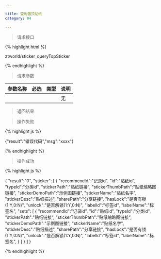 ```yaml
---

title: 查询置顶贴纸
category: 04

---
```


> 请求接口

{% highlight html %}

ztworld/sticker_queryTopSticker

{% endhighlight %}

> 请求参数

|参数名称			|必选		|类型		|说明									
|-------------------|:---------:|:---------:|--------------------------------------------
|					|			|			|无


> 返回结果

> 操作失败

{% highlight js %}

{"result":"错误代码","msg":"xxxx"}

{% endhighlight %}

> 操作成功

{% highlight js %}

{
    "result":"0", 
    "sticker":
    [
        {
            "recommendId":"记录id",
            "id":"贴纸id",
            "typeId":"分类id",
            "stickerPath":"贴纸链接",
            "stickerThumbPath":"贴纸缩略图链接",
            "stickerDemoPath":"示例图链接",
            "stickerName":"贴纸名字",
            "stickerDesc":"贴纸描述",
            "sharePath":"分享链接",
            "hasLock":"是否有锁(1:Y,0:N)",
            "unlock":"是否解锁(1:Y,0:N)",
            "labelId":"标签id",
            "labelName":"标签名",
            "sets":
            [
                {
                    "recommendId":"记录id",
                    "id":"贴纸id",
                    "typeId":"分类id",
                    "stickerPath":"贴纸链接",
                    "stickerThumbPath":"贴纸缩略图链接",
                    "stickerDemoPath":"示例图链接",
                    "stickerName":"贴纸名字",
                    "stickerDesc":"贴纸描述",
                    "sharePath":"分享链接",
                    "hasLock":"是否有锁(1:Y,0:N)",
                    "unlock":"是否解锁(1:Y,0:N)",
                    "labelId":"标签id",
                    "labelName":"标签名",
                }
            ]
        }
    ]
}

{% endhighlight %}
